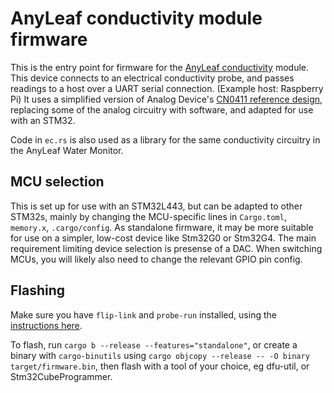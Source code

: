# AnyLeaf conductivity module firmware

This is the entry point for firmware for the
[AnyLeaf conductivity](https://www.anyleaf.org/ec-module) module. This device connects
to an electrical conductivity probe, and passes readings to a host over a UART serial
connection. (Example host: Raspberry Pi) It uses a simplified version of Analog Device's
[CN0411 reference design](https://www.analog.com/en/design-center/reference-designs/circuits-from-the-lab/cn0411.html),
replacing some of the analog circuitry with software, and adapted for use with an STM32.

Code in `ec.rs` is also used as a library for the same conductivity circuitry in the AnyLeaf
Water Monitor.


## MCU selection
This is set up for use with an STM32L443, but can be adapted to other STM32s, mainly by changing
the MCU-specific lines in `Cargo.toml`, `memory.x`, `.cargo/config`. As standalone firmware,
it may be more suitable for use on a simpler, low-cost device like Stm32G0 or Stm32G4.
The main requirement limiting device selection is presense of a DAC. When switching MCUs,
you will likely also need to change the relevant GPIO pin config.


## Flashing
Make sure you have `flip-link` and `probe-run` installed, using the 
[instructions here](https://github.com/knurling-rs/app-template).

To flash, run `cargo b --release --features="standalone"`, or create a binary with `cargo-binutils`
using `cargo objcopy --release -- -O binary target/firmware.bin`, then flash with a tool of your
choice, eg dfu-util, or Stm32CubeProgrammer.